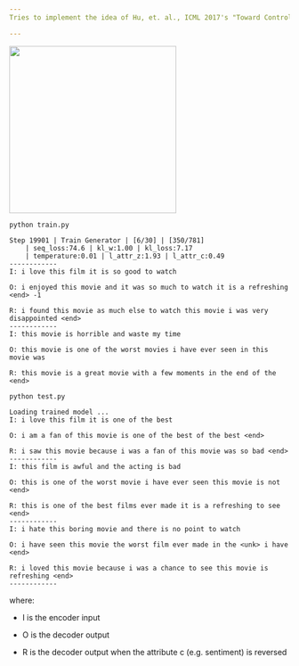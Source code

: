 ```yaml
---
Tries to implement the idea of Hu, et. al., ICML 2017's "Toward Controlled Generation of Text"

---
```

<img src="https://github.com/zhedongzheng/finch/blob/master/assets/control-vae.png" height='300'>

``` python train.py ```
```
Step 19901 | Train Generator | [6/30] | [350/781]
	| seq_loss:74.6 | kl_w:1.00 | kl_loss:7.17
	| temperature:0.01 | l_attr_z:1.93 | l_attr_c:0.49
------------
I: i love this film it is so good to watch

O: i enjoyed this movie and it was so much to watch it is a refreshing <end> -1

R: i found this movie as much else to watch this movie i was very disappointed <end>
------------
I: this movie is horrible and waste my time

O: this movie is one of the worst movies i have ever seen in this movie was

R: this movie is a great movie with a few moments in the end of the <end>
```

``` python test.py ```
```
Loading trained model ...
I: i love this film it is one of the best

O: i am a fan of this movie is one of the best of the best <end>

R: i saw this movie because i was a fan of this movie was so bad <end>
------------
I: this film is awful and the acting is bad

O: this is one of the worst movie i have ever seen this movie is not <end>

R: this is one of the best films ever made it is a refreshing to see <end>
------------
I: i hate this boring movie and there is no point to watch

O: i have seen this movie the worst film ever made in the <unk> i have <end>

R: i loved this movie because i was a chance to see this movie is refreshing <end>
------------
```
where:
* I is the encoder input

* O is the decoder output

* R is the decoder output when the attribute c (e.g. sentiment) is reversed
